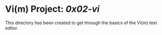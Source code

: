 # Vi(m) Project: _0x02-vi_

This directory has been created to get through the basics of the Vi(m) text editor.
